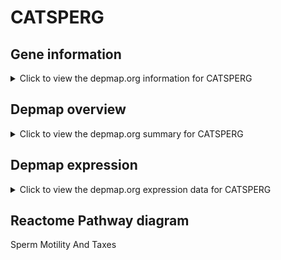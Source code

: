 <h1>CATSPERG</h1>

<h2>Gene information</h2>
<details>
  <summary>Click to view the depmap.org information for CATSPERG</summary>
  <iframe src="https://depmap.org/portal/gene/CATSPERG?tab=about" style="border:none;width:100%;height:800px"></iframe>
</details>

<h2>Depmap overview</h2>
<details>
  <summary>Click to view the depmap.org summary for CATSPERG</summary>
  <iframe src="https://depmap.org/portal/gene/CATSPERG?tab=overview" style="border:none;width:100%;height:800px"></iframe>
</details>

<h2>Depmap expression</h2>
<details>
  <summary>Click to view the depmap.org expression data for CATSPERG</summary>
  <iframe src="https://depmap.org/portal/gene/CATSPERG?tab=characterization" style="border:none;width:100%;height:800px"></iframe>
</details>



<h2>Reactome Pathway diagram</h2>
Sperm Motility And Taxes
<div id="diagramHolder"></div>

<script>
    //Creating the Reactome Diagram widget
    //Take into account a proxy needs to be set up in your server side pointing to www.reactome.org
    function onReactomeDiagramReady(){  //This function is automatically called when the widget code is ready to be used
        var diagram = Reactome.Diagram.create({
            "placeHolder" : "diagramHolder",
            "width" : 900,
            "height" : 500
        });

        //Initialising it to the "Hemostasis" pathway
        diagram.loadDiagram("R-HSA-1300642");

        //Adding different listeners

        diagram.onDiagramLoaded(function (loaded) {
            console.info("Loaded ", loaded);
            diagram.flagItems("BAD");
	    diagram.flagItems("Q92934");
            if (loaded == "R-HSA-1300642") diagram.selectItem("R-HSA-1300642");
        });

     }
</script>



